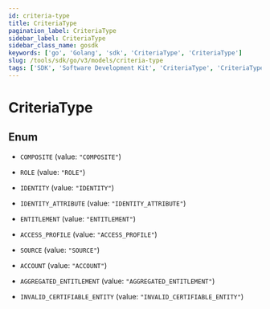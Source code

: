 ```yaml
---
id: criteria-type
title: CriteriaType
pagination_label: CriteriaType
sidebar_label: CriteriaType
sidebar_class_name: gosdk
keywords: ['go', 'Golang', 'sdk', 'CriteriaType', 'CriteriaType'] 
slug: /tools/sdk/go/v3/models/criteria-type
tags: ['SDK', 'Software Development Kit', 'CriteriaType', 'CriteriaType']
---
```


# CriteriaType

## Enum


* `COMPOSITE` (value: `"COMPOSITE"`)

* `ROLE` (value: `"ROLE"`)

* `IDENTITY` (value: `"IDENTITY"`)

* `IDENTITY_ATTRIBUTE` (value: `"IDENTITY_ATTRIBUTE"`)

* `ENTITLEMENT` (value: `"ENTITLEMENT"`)

* `ACCESS_PROFILE` (value: `"ACCESS_PROFILE"`)

* `SOURCE` (value: `"SOURCE"`)

* `ACCOUNT` (value: `"ACCOUNT"`)

* `AGGREGATED_ENTITLEMENT` (value: `"AGGREGATED_ENTITLEMENT"`)

* `INVALID_CERTIFIABLE_ENTITY` (value: `"INVALID_CERTIFIABLE_ENTITY"`)


